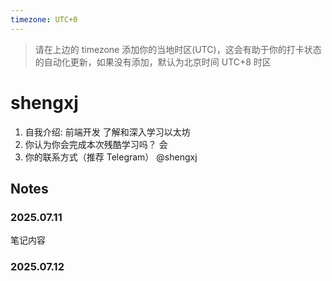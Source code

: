 ```yaml
---
timezone: UTC+0
---
```


> 请在上边的 timezone 添加你的当地时区(UTC)，这会有助于你的打卡状态的自动化更新，如果没有添加，默认为北京时间 UTC+8 时区


# shengxj

1. 自我介绍: 前端开发 了解和深入学习以太坊
2. 你认为你会完成本次残酷学习吗？   会
3. 你的联系方式（推荐 Telegram）  @shengxj

## Notes

<!-- Content_START -->

### 2025.07.11

笔记内容

### 2025.07.12

<!-- Content_END -->
